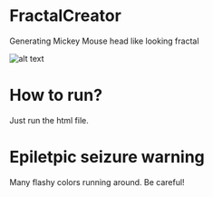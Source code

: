 # FractalCreator
Generating Mickey Mouse head like looking fractal

![alt text](https://raw.githubusercontent.com/tomsiemek/FractalCreator/master/path/to/fractal_example.png)
# How to run?
Just run the html file.
# Epiletpic seizure warning
Many flashy colors running around. Be careful!
